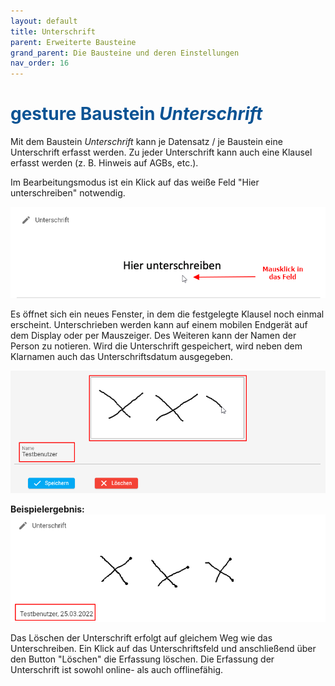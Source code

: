 ```yaml
---
layout: default
title: Unterschrift
parent: Erweiterte Bausteine
grand_parent: Die Bausteine und deren Einstellungen
nav_order: 16
---
```


# <span style="color:#0b5394"><span class="material-icons">gesture</span> **Baustein *Unterschrift***</span>

Mit dem Baustein *Unterschrift* kann je Datensatz / je Baustein eine Unterschrift erfasst werden.
Zu jeder Unterschrift kann auch eine Klausel erfasst werden (z. B. Hinweis auf AGBs, etc.).

Im Bearbeitungsmodus ist ein Klick auf das weiße Feld "Hier unterschreiben" notwendig.

![signature](\assets\record-spec-settings\1signature.png "signature")

Es öffnet sich ein neues Fenster, in dem die festgelegte Klausel noch einmal erscheint. Unterschrieben
werden kann auf einem mobilen Endgerät auf dem Display oder per Mauszeiger. Des Weiteren kann
der Namen der Person zu notieren. Wird die Unterschrift gespeichert, wird neben dem Klarnamen auch
das Unterschriftsdatum ausgegeben.

![signature](\assets\record-spec-settings\1signature2.png "signature")

**Beispielergebnis:**  
![signature](\assets\record-spec-settings\1signature3.png "signature")

Das Löschen der Unterschrift erfolgt auf gleichem Weg wie das Unterschreiben.
Ein Klick auf das Unterschriftsfeld und anschließend über den Button "Löschen" die Erfassung
löschen. Die Erfassung der Unterschrift ist sowohl online- als auch offlinefähig.